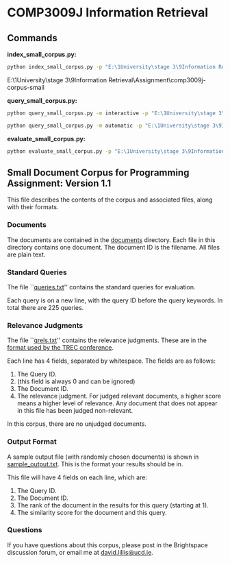 # COMP3009J Information Retrieval

## Commands

**index_small_corpus.py:**

```cmd
python index_small_corpus.py -p "E:\1University\stage 3\9Information Retrieval\Assignment\comp3009j-corpus-small"
```
E:\1University\stage 3\9Information Retrieval\Assignment\comp3009j-corpus-small


**query_small_corpus.py:**

```cmd
python query_small_corpus.py -m interactive -p "E:\1University\stage 3\9Information Retrieval\Assignment\comp3009j-corpus-small"
```

```cmd
python query_small_corpus.py -m automatic -p "E:\1University\stage 3\9Information Retrieval\Assignment\comp3009j-corpus-small"
```

**evaluate_small_corpus.py:**

```cmd
python evaluate_small_corpus.py -p "E:\1University\stage 3\9Information Retrieval\Assignment\comp3009j-corpus-small"
```



## Small Document Corpus for Programming Assignment: Version 1.1

This file describes the contents of the corpus and associated files, along with their formats.

### Documents
The documents are contained in the [documents](documents) directory. Each file in this directory contains one document. The document ID is the filename. All files are plain text.

### Standard Queries
The file ``[queries.txt](files/queries.txt)'' contains the standard queries for evaluation.

Each query is on a new line, with the query ID before the query keywords. In total there are 225 queries.

### Relevance Judgments
The file ``[qrels.txt](files/qrels.txt)'' contains the relevance judgments. These are in the [format used by the TREC conference](https://trec.nist.gov/data/qrels_eng/).

Each line has 4 fields, separated by whitespace. The fields are as follows:

1.	The Query ID.
2.	(this field is always 0 and can be ignored)
3.	The Document ID.
4.	The relevance judgment. For judged relevant documents, a higher score means a higher level of relevance. Any document that does not appear in this file has been judged non-relevant.

In this corpus, there are no unjudged documents.

### Output Format
A sample output file (with randomly chosen documents) is shown in [sample_output.txt](files/sample_output.txt). This is the format your results should be in.

This file will have 4 fields on each line, which are:

1. The Query ID.
2. The Document ID.
3. The rank of the document in the results for this query (starting at 1).
4. The similarity score for the document and this query.

### Questions
If you have questions about this corpus, please post in the Brightspace discussion forum, or email me at [david.lillis@ucd.ie](mailto:david.lilli@ucd.ie).